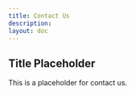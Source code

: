 ```yaml
---
title: Contact Us
description:
layout: doc
---
```


## Title Placeholder
This is a placeholder for contact us.